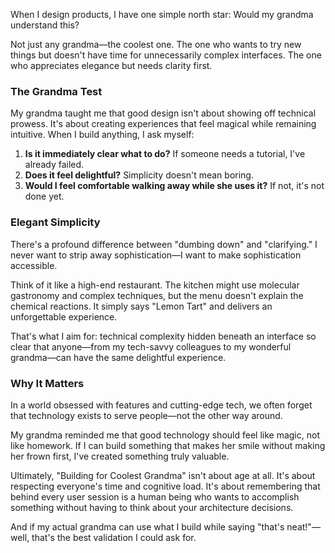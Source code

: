 When I design products, I have one simple north star: Would my grandma understand this?

Not just any grandma—the coolest one. The one who wants to try new things but doesn't have time for unnecessarily complex interfaces. The one who appreciates elegance but needs clarity first.

### The Grandma Test

My grandma taught me that good design isn't about showing off technical prowess. It's about creating experiences that feel magical while remaining intuitive. When I build anything, I ask myself:

1. **Is it immediately clear what to do?** If someone needs a tutorial, I've already failed.
2. **Does it feel delightful?** Simplicity doesn't mean boring.
3. **Would I feel comfortable walking away while she uses it?** If not, it's not done yet.

### Elegant Simplicity

There's a profound difference between "dumbing down" and "clarifying." I never want to strip away sophistication—I want to make sophistication accessible.

Think of it like a high-end restaurant. The kitchen might use molecular gastronomy and complex techniques, but the menu doesn't explain the chemical reactions. It simply says "Lemon Tart" and delivers an unforgettable experience.

That's what I aim for: technical complexity hidden beneath an interface so clear that anyone—from my tech-savvy colleagues to my wonderful grandma—can have the same delightful experience.

### Why It Matters

In a world obsessed with features and cutting-edge tech, we often forget that technology exists to serve people—not the other way around.

My grandma reminded me that good technology should feel like magic, not like homework. If I can build something that makes her smile without making her frown first, I've created something truly valuable.

Ultimately, "Building for Coolest Grandma" isn't about age at all. It's about respecting everyone's time and cognitive load. It's about remembering that behind every user session is a human being who wants to accomplish something without having to think about your architecture decisions.

And if my actual grandma can use what I build while saying "that's neat!"—well, that's the best validation I could ask for.
